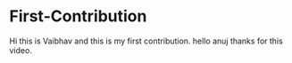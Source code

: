 # First-Contribution
Hi this is Vaibhav and this is my first contribution.
hello anuj thanks for this video.
